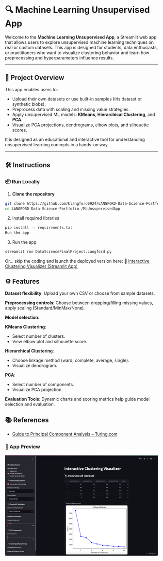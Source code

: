# 🔍 Machine Learning Unsupervised App

Welcome to the **Machine Learning Unsupervised App**, a Streamlit web app that allows users to explore unsupervised machine learning techniques on real or custom datasets. This app is designed for students, data enthusiasts, or practitioners who want to visualize clustering behavior and learn how preprocessing and hyperparameters influence results.

---

## 🚀 Project Overview

This app enables users to:
- Upload their own datasets or use built-in samples (Iris dataset or synthetic blobs).
- Preprocess data with scaling and missing value strategies.
- Apply unsupervised ML models: **KMeans**, **Hierarchical Clustering**, and **PCA**.
- Visualize PCA projections, dendrograms, elbow plots, and silhouette scores.

It is designed as an educational and interactive tool for understanding unsupervised learning concepts in a hands-on way.

---

## 🛠️ Instructions

### 📦 Run Locally
1. **Clone the repository**  
```bash
git clone https://github.com/klangford0924/LANGFORD-Data-Science-Portfolio-.git
cd LANGFORD-Data-Science-Portfolio-/MLUnsupervisedApp
```

2. Install required libraries
```bash
pip install -r requirements.txt
Run the app
```

3. Run the app
```bash
streamlit run DataScienceFinalProject.Langford.py
```

Or... skip the coding and launch the deployed version here: 
🔗 [Interactive Clustering Visualizer (Streamlit App)](https://mlunsuperivisedlearning-langford.streamlit.app/)



## ⚙️ Features
**Dataset flexibility**: Upload your own CSV or choose from sample datasets.

**Preprocessing controls**: Choose between dropping/filling missing values, apply scaling (Standard/MinMax/None).

**Model selection**:

**KMeans Clustering**:
- Select number of clusters.
- View elbow plot and silhouette score.

**Hierarchical Clustering**:
- Choose linkage method (ward, complete, average, single).
- Visualize dendrogram.

**PCA**:
- Select number of components.
- Visualize PCA projection.

**Evaluation Tools**: Dynamic charts and scoring metrics help guide model selection and evaluation.

## 📚 References
- [Guide to Principal Component Analysis – Turing.com](https://www.turing.com/kb/guide-to-principal-component-analysis)


### 📸 App Preview
![Screenshot of Unsupervised ML Website](UnsuperviseMLWebsite.png)


